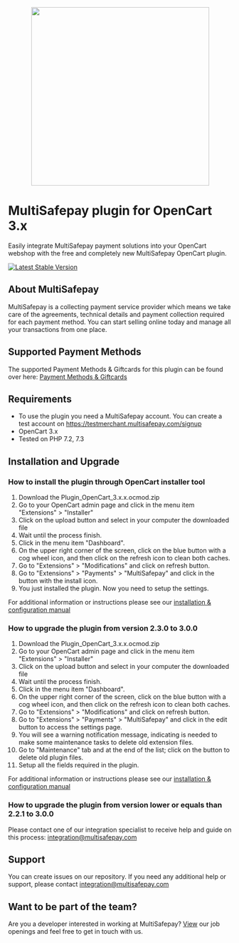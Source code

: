 <p align="center">
  <img src="https://www.multisafepay.com/img/multisafepaylogo.svg" width="400px" position="center">
</p>

# MultiSafepay plugin for OpenCart 3.x

Easily integrate MultiSafepay payment solutions into your OpenCart webshop with the free and completely new MultiSafepay OpenCart plugin.

[![Latest Stable Version](https://img.shields.io/github/release/multisafepay/opencart.svg)](https://github.com/MultiSafepay/Opencart)

## About MultiSafepay ##
MultiSafepay is a collecting payment service provider which means we take care of the agreements, technical details and payment collection required for each payment method. You can start selling online today and manage all your transactions from one place.
## Supported Payment Methods ##
The supported Payment Methods & Giftcards for this plugin can be found over here: [Payment Methods & Giftcards](https://docs.multisafepay.com/plugins/opencart/faq/#available-payment-methods-in-opencart)

## Requirements
- To use the plugin you need a MultiSafepay account. You can create a test account on https://testmerchant.multisafepay.com/signup
- OpenCart 3.x
- Tested on PHP 7.2, 7.3

## Installation and Upgrade
### How to install the plugin through OpenCart installer tool
1. Download the Plugin_OpenCart_3.x.x.ocmod.zip
2. Go to your OpenCart admin page and click in the menu item "Extensions" > "Installer"
3. Click on the upload button and select in your computer the downloaded file
4. Wait until the process finish. 
5. Click in the menu item "Dashboard".
6. On the upper right corner of the screen, click on the blue button with a cog wheel icon, and then click on the refresh icon to clean both caches. 
7. Go to "Extensions" > "Modifications" and click on refresh button.
8. Go to "Extensions" > "Payments" > "MultiSafepay" and click in the button with the install icon.
9. You just installed the plugin. Now you need to setup the settings. 

For additional information or instructions please see our [installation & configuration manual](https://docs.multisafepay.com/plugins/opencart/manual/)

### How to upgrade the plugin from version 2.3.0 to 3.0.0
1. Download the Plugin_OpenCart_3.x.x.ocmod.zip
2. Go to your OpenCart admin page and click in the menu item "Extensions" > "Installer"
3. Click on the upload button and select in your computer the downloaded file
4. Wait until the process finish. 
5. Click in the menu item "Dashboard".
6. On the upper right corner of the screen, click on the blue button with a cog wheel icon, and then click on the refresh icon to clean both caches. 
7. Go to "Extensions" > "Modifications" and click on refresh button.
8. Go to "Extensions" > "Payments" > "MultiSafepay" and click in the edit button to access the settings page.
9. You will see a warning notification message, indicating is needed to make some maintenance tasks to delete old extension files. 
10. Go to "Maintenance" tab and at the end of the list; click on the button to delete old plugin files. 
11. Setup all the fields required in the plugin. 

For additional information or instructions please see our [installation & configuration manual](https://docs.multisafepay.com/plugins/opencart/manual/)

### How to upgrade the plugin from version lower or equals than 2.2.1 to 3.0.0
Please contact one of our integration specialist to receive help and guide on this process: <a href="mailto:integration@multisafepay.com">integration@multisafepay.com</a>

## Support
You can create issues on our repository. If you need any additional help or support, please contact <a href="mailto:integration@multisafepay.com">integration@multisafepay.com</a>

## Want to be part of the team?
Are you a developer interested in working at MultiSafepay? [View](https://www.multisafepay.com/careers/#jobopenings) our job openings and feel free to get in touch with us.

